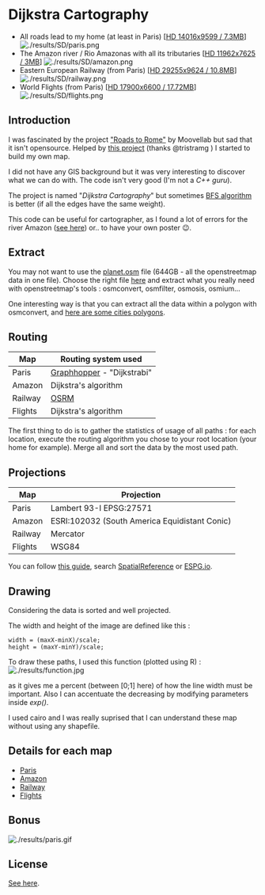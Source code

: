 # Dijkstra Cartography


- All roads lead to my home (at least in Paris) [[HD 14016x9599 / 7.3MB](./results/HD/paris.png)]
 ![./results/SD/paris.png](./results/SD/paris.png)
- The Amazon river / Rio Amazonas with all its tributaries [[HD 11962x7625 / 3MB](./results/HD/amazon.png)]
![./results/SD/amazon.png](./results/SD/amazon.png)
- Eastern European Railway (from Paris) [[HD 29255x9624 / 10.8MB](./results/HD/railway.png)]
![./results/SD/railway.png](./results/SD/railway.png)
- World Flights (from Paris) [[HD 17900x6600 / 17.72MB](./results/HD/flights.png)]
![./results/SD/flights.png](./results/SD/flights.png)

## Introduction

I was fascinated by the project ["Roads to Rome"](http://roadstorome.moovellab.com/) by Moovellab but sad that it isn't opensource. Helped by [this project](https://github.com/Tristramg/roads-from-nd) (thanks @tristramg ) I started to build my own map.

I did not have any GIS background but it was very interesting to discover what we can do with. The code isn't very good (I'm not a *C++ guru*).

The project is named "*Dijkstra Cartography*" but sometimes [BFS algorithm](https://en.wikipedia.org/wiki/Breadth-first_search) is better (if all the edges have the same weight).

This code can be useful for cartographer, as I found a lot of errors for the river Amazon ([see here](./results/errors.png)) or.. to have your own poster 😉.

## Extract

You may not want to use the [planet.osm](http://wiki.openstreetmap.org/wiki/Planet.osm) file (644GB - all the openstreetmap data in one file).
Choose the right file [here](https://download.geofabrik.de) and extract what you really need with openstreetmap's tools : osmconvert, osmfilter, osmosis, osmium...

One interesting way is that you can extract all the data within a polygon with osmconvert, and [here are some cities polygons](https://github.com/JamesChevalier/cities).

## Routing

| Map        | Routing system used                                      |
| -----------|----------------------------------------------------------|
| Paris      | [Graphhopper](https://github.com/graphhopper/graphhopper) - "Dijkstrabi" |
| Amazon     | Dijkstra's algorithm                                     |
| Railway    | [OSRM](https://github.com/Project-OSRM/osrm-backend)     |
| Flights    | Dijkstra's algorithm  

The first thing to do is to gather the statistics of usage of all paths :
for each location, execute the routing algorithm you chose to your root location (your home for example).
Merge all and sort the data by the most used path.



## Projections

| Map        | Projection                                    |
| -----------|-----------------------------------------------|
| Paris      | Lambert 93-I EPSG:27571                       |
| Amazon     | ESRI:102032 (South America Equidistant Conic) |
| Railway    | Mercator                                      |
| Flights    | WSG84                                         |

You can follow [this guide](http://www.georeference.org/doc/guide_to_selecting_map_projections.htm), search [SpatialReference](http://spatialreference.org/ref/) or [ESPG.io](http://epsg.io/).


## Drawing
Considering the data is sorted and well projected.

The width and height of the image are defined like this :

```
width = (maxX-minX)/scale;
height = (maxY-minY)/scale;
```

To draw these paths, I used this function (plotted using R) :
![./results/function.jpg](./results/function.jpg)

as it gives me a percent (between [0;1] here) of how the line width must be  important. Also I can accentuate the decreasing by modifying parameters inside *exp()*.

I used cairo and I was really suprised that I can understand these map without using any shapefile.



## Details for each map

- [Paris](./paris/)
- [Amazon](./amazon/)
- [Railway](./railway/)
- [Flights](./flights/)

## Bonus

![./results/paris.gif](./results/paris.gif)

## License

[See here](./license.md).
